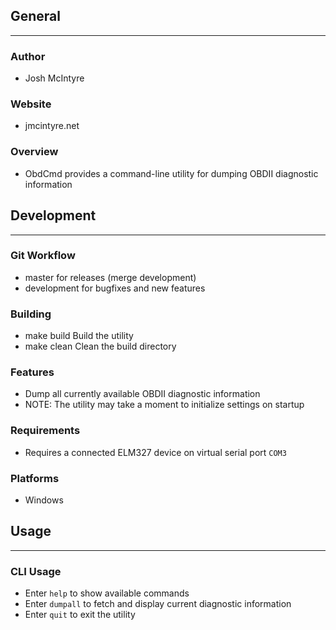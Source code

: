 ## General
____________

### Author
* Josh McIntyre

### Website
* jmcintyre.net

### Overview
* ObdCmd provides a command-line utility for dumping OBDII diagnostic information

## Development
________________

### Git Workflow
* master for releases (merge development)
* development for bugfixes and new features

### Building
* make build
Build the utility
* make clean
Clean the build directory

### Features
* Dump all currently available OBDII diagnostic information
* NOTE: The utility may take a moment to initialize settings on startup

### Requirements
* Requires a connected ELM327 device on virtual serial port `COM3`

### Platforms
* Windows

## Usage
____________

### CLI Usage
* Enter `help` to show available commands
* Enter `dumpall` to fetch and display current diagnostic information
* Enter `quit` to exit the utility
